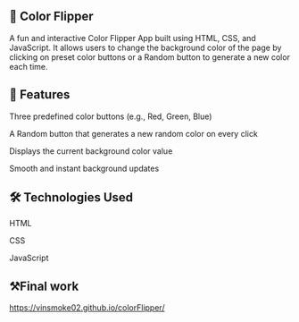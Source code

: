 ## 🎨 Color Flipper

A fun and interactive Color Flipper App built using HTML, CSS, and JavaScript. It allows users to change the background color of the page by clicking on preset color buttons or a Random button to generate a new color each time.

## 🚀 Features

Three predefined color buttons (e.g., Red, Green, Blue)

A Random button that generates a new random color on every click

Displays the current background color value

Smooth and instant background updates

## 🛠️ Technologies Used

HTML

CSS

JavaScript

## ⚒️Final work

https://vinsmoke02.github.io/colorFlipper/
